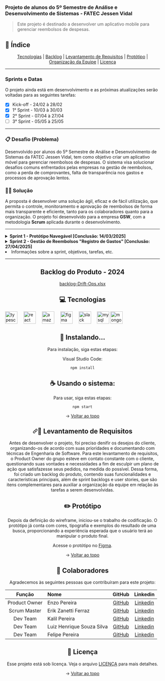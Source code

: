 ### Projeto de alunos do 5º Semestre de Análise e Desenvolvimento de Sistemas - FATEC Jessen Vidal

> Este projeto é destinado a desenvolver um aplicativo mobile para gerenciar reembolsos de despesas.

## 📖 Índice 
<p align="center" dir="auto" name="topo">
    <a href="#tecnologias">Tecnologias</a> | 
    <a href="#backlog">Backlog</a> | 
    <a href="#levantamento">Levantamento de Requisitos</a> |  
    <a href="#prototipo">Protótipo</a> | 
    <a href="#org-equipe">Organização da Equipe</a> | 
    <a href="#licença">Licença</a>
</p>

---
### Sprints e Datas

O projeto ainda está em desenvolvimento e as próximas atualizações serão voltadas para as seguintes tarefas:

- [x] Kick-off - 24/02 à 28/02
- [x] 1° Sprint - 10/03 à 30/03
- [x] 2° Sprint - 07/04 à 27/04
- [ ] 3° Sprint - 05/05 à 25/05

---

### 📋 Desafio (Problema)

Desenvolvido por alunos do 5º Semestre de Análise e Desenvolvimento de Sistemas da FATEC Jessen Vidal, tem como objetivo criar um aplicativo móvel para gerenciar reembolsos de despesas. O sistema visa solucionar desafios comuns enfrentados pelas empresas na gestão de reembolsos, como a perda de comprovantes, falta de transparência nos gastos e processos de aprovação lentos.

### 👨‍💻 Solução

A proposta é desenvolver uma solução ágil, eficaz e de fácil utilização, que permita o controle, monitoramento e aprovação de reembolsos de forma mais transparente e eficiente, tanto para os colaboradores quanto para a organização. O projeto foi desenvolvido para a empresa **GSW**, com a metodologia **Scrum** aplicada durante o desenvolvimento.

---

<details>
<summary><b>Sprint 1 - Protótipo Navegável [Conclusão: 14/03/2025]</span></b></summary>

| Rank | Prioridade | User Story | Estimativa | Sprint | Requisito do Parceiro | Critério de Aceitação | 
|------|------------|------------|------------|--------|-----------------------|------------------------|
| 1    | ALTA       | Eu, como usuário, desejo visualizar as telas principais do sistema. | 11 | 1 | RF3 | O sistema deve exibir as principais telas com navegação básica entre elas, permitindo fácil visualização de todos os componentes. |
| 2    | ALTA       | Eu, como usuário, desejo ter guias de acessos rápidos. | 12 | 1 | RF4 | As guias devem estar acessíveis a partir de qualquer tela, permitindo navegação ágil e prática para funcionalidades principais. |
| 3    | ALTA       | Eu, como colaborador acessando o app pelo celular, desejo visualizar meu perfil e consultar documentos da empresa. | 10 | 1 | RF7 | O perfil deve exibir informações pessoais e documentos essenciais de forma organizada e fácil de acessar. |
| 4    | MÉDIA      | Eu, como administrador, desejo cadastrar outros usuários (administradores ou colaboradores). | 20 | 2 | RF2 | A tela de cadastro de usuários deve permitir criar e atualizar perfis com diferentes níveis de permissão. |
</details>

<details>
  <summary><b>Sprint 2 - Gestão de Reembolsos "Registro de Gastos" [Conclusão: 27/04/2025]</b></summary>

  | Rank | Prioridade | User Story | Estimativa | Sprint | Requisito do Parceiro | Critério de Aceitação |
  |------|------------|------------|------------|--------|-----------------------|------------------------|
  | 5    | ALTA       | Eu, como funcionário, desejo registrar meus gastos com alimentação para reembolso. | 8  | 2 | RF3 | A tela deve permitir o funcionário registrar gastos com alimentação (ex: refeição, lanches) e associar a data e categoria de gasto. |
  | 6    | ALTA       | Eu, como funcionário, desejo registrar minha kilometragem para reembolso. | 8  | 2 | RF4 | A tela deve permitir o funcionário registrar a distância percorrida, com a data e o motivo da viagem (ex: viagem a trabalho). |
  | 7    | MÉDIA      | Eu, como administrador, desejo revisar e aprovar os gastos de alimentação e kilometragem dos funcionários. | 10 | 2 | RF5 | O administrador deve ser capaz de visualizar os pedidos de reembolso dos funcionários, incluindo alimentação e kilometragem, e aprovar ou rejeitar com base nos critérios de empresa. |
  | 8    | ALTA       | Eu, como funcionário, desejo visualizar o histórico de meus gastos e reembolsos aprovados. | 6  | 2 | RF6 | A tela deve exibir um histórico claro dos pedidos de reembolso feitos, com status de cada um (aprovado, pendente, reprovado) e os valores totais. |
  | 9    | ALTA       | Eu, como usuário, desejo receber notificações sobre o status dos meus pedidos de reembolso. | 5  | 2 | RF7 | O sistema deve enviar notificações por e-mail ou dentro do aplicativo, informando o status de aprovação ou rejeição dos pedidos de reembolso. |

</details>


<li>Informações sobre a sprint, objetivos, tarefas, etc.</li>

---

<!---

<details>
<summary><b>Sprint 2 - Acessos e Informações da Empresa [Conclusão: 27/04/2025]</span></b></summary>

| Rank | Prioridade | User Story | Estimativa | Sprint | Requisito do Parceiro | Critério de Aceitação |
|------|------------|------------|------------|--------|-----------------------|------------------------|
| 5    | MÉDIA      | Eu, como usuário, desejo uma interface inicial com informações da empresa e acessos rápidos. | 7 | 2 | RF4 | A interface inicial deve exibir informações relevantes da empresa e atalhos para áreas comuns, garantindo navegação rápida e prática. |
| 6    | MÉDIA      | Eu, como usuário, desejo cadastrar clientes e veículos. | 6 | 2 | RF1 | A tela de cadastro deve permitir entrada e atualização de informações de clientes e veículos, com validação dos dados inseridos. |
| 7    | MÉDIA      | Eu, como usuário, quero ter acesso ao controle de reuniões. | 7 | 2 | RF6 | A tela deve exibir a agenda de reuniões, permitindo visualização e criação de eventos, além de notificações de próximos encontros. |
| 8    | ALTA       | Eu, como usuário, desejo inserir perguntas na interface em linguagem natural para facilitar a interação. | 3 | 2 | RF2 | A interface deve permitir a inserção de perguntas de forma clara e responder com precisão em linguagem natural. |
</details>

### Sprint 3 - Funcionalidades de Informativos e Tutoriais [**Conclusão:** 10/11/2024]

| Rank | Prioridade | User Story | Estimativa | Sprint | Requisito do Parceiro | Critério de Aceitação |
|------|------------|------------|------------|--------|-----------------------|------------------------|
| 9    | MÉDIA      | Eu, como colaborador, desejo ver na área do usuário os informativos da empresa, horários, escalas e eventos. | 9 | 3 | RF4 | A área do usuário deve exibir informações completas sobre plantões, escalas e horários, além de eventos da empresa. |
| 10   | BAIXA      | Eu, como colaborador, desejo ver um tutorial de instruções sobre minha função nos informativos. | 8 | 3 | RF1 | A tela deve permitir acesso a tutoriais por função, com explicações passo a passo e exemplos visuais, como imagens e vídeos. |
| 11   | ALTA       | Eu, como usuário, desejo usar uma interface do usuário finalizada para ter uma experiência intuitiva e consistente. | 5 | 3 | RF2 | A interface deve estar completa, com navegação fluida e interativa, proporcionando uma experiência agradável e eficiente. |
| 12   | BAIXA      | Eu, como colaborador, gostaria de ver minhas tarefas pendentes e notificações na área inicial de perfil. | 6 | 3 | RF5 | A área inicial deve exibir todas as tarefas pendentes e notificações, com fácil acesso e atualização automática. |

<p align="center" dir="auto">→ <a href="#topo">Voltar ao topo</a></p>

---

### Sprint 4 - Gerenciamento de Usuários e Documentação [**Conclusão:** 01/12/2024]

| Rank | Prioridade | User Story | Estimativa | Sprint | Requisito do Parceiro | Critério de Aceitação |
|------|------------|------------|------------|--------|-----------------------|------------------------|
| 13   | BAIXA      | Eu, como administrador, preciso cadastrar os perfis de usuários e inserir documentos no perfil. | 2 | 4 | RNF1 | A interface de cadastro deve permitir inclusão e atualização de documentos nos perfis, com controle de acesso adequado. |
| 14   | BAIXA      | Eu, como administrador, preciso editar os informativos e tutoriais do aplicativo. | 1 | 4 | RNF2 | A área de edição deve permitir atualização dos conteúdos informativos e tutoriais, com salvamento automático e publicação instantânea. |
| 15   | BAIXA      | Eu, como colaborador, desejo um tutorial com instruções para as tarefas do dia a dia. | 8 | 4 | RF1 | O sistema deve exibir tutoriais detalhados, com explicações visuais, de fácil acesso e organizados por categorias de função. |
| 16   | BAIXA      | Eu, como administrador, preciso anexar um documento de Check-list para saída e retorno de veículos. | 7 | 4 | RNF2 | A interface deve permitir upload e visualização de Check-lists em um formato padronizado, com acesso restrito a usuários autorizados. |

<p align="center" dir="auto">→ <a href="#topo">Voltar ao topo</a></p>

---

### User Stories a serem planejadas

| Rank | Prioridade | User Story | Estimativa | Sprint | Requisito do Parceiro | Critério de Aceitação |
|------|------------|------------|------------|--------|-----------------------|------------------------|
| 17   | BAIXA      | Eu, como supervisor, preciso que todos os processos tenham um código para rastreio. | 4 | A definir | RF3 | Cada processo deve exibir um código único e histórico de etapas, incluindo prazos, responsáveis e tempos de conclusão. |
| 18   | MÉDIA      | Eu, como supervisor, preciso notificar o responsável por uma etapa do processo. | 3 | A definir | RF6 | O sistema deve enviar notificações automáticas aos responsáveis quando suas etapas forem requisitadas, com aviso de prazo. |
| 19   | BAIXA      | Eu, como administrador, desejo editar as informações dispostas no aplicativo. | 3 | A definir | RF5 | O sistema deve ter uma interface de edição de conteúdos que permita atualizar informações rapidamente. |
| 20   | MÉDIA      | Eu, como supervisor, preciso de valores e gráficos para análise de desempenho. | 5 | A definir | RF4 | A interface deve permitir visualização de gráficos de desempenho em tempo real, com opções de filtragem por região e departamento. |

<p align="center" dir="auto">→ <a href="#topo">Voltar ao topo</a></p>

---
-->
<div align="center" dir="auto">

## Backlog do Produto - 2024
<span id="user-content-backlog">

[backlog-Drift-Ops.xlsx](https://github.com/user-attachments/files/17600139/backlog-Drift-Ops.xlsx)

## 💻 Tecnologias
<span id="user-content-tecnologias">
<div align="left">
  <img src="https://cdn.jsdelivr.net/gh/devicons/devicon/icons/typescript/typescript-original.svg" height="40" alt="typescript logo"  />
  <img width="12" />
  <img src="https://cdn.jsdelivr.net/gh/devicons/devicon/icons/react/react-original-wordmark.svg" height="40" alt="react logo"  />
  <img width="12" />
  <img src="https://cdn.jsdelivr.net/gh/devicons/devicon/icons/amazonwebservices/amazonwebservices-plain-wordmark.svg" height="40" alt="amazonwebservices logo"  />
  <img width="12" />
  <img src="https://cdn.jsdelivr.net/gh/devicons/devicon/icons/figma/figma-original.svg" height="40" alt="figma logo"  />
  <img width="12" />
  <img src="https://cdn.jsdelivr.net/gh/devicons/devicon/icons/slack/slack-original.svg" height="40" alt="slack logo"  />
  <img width="12" />
  <img src="https://cdn.jsdelivr.net/gh/devicons/devicon/icons/mysql/mysql-original-wordmark.svg" height="40" alt="mysql logo"  />
<img src="https://cdn.jsdelivr.net/gh/devicons/devicon/icons/mongodb/mongodb-original.svg" height="40" alt="mongodb logo"  />
</div>

###

<!--## 💻 Pré-requisitos

Antes de começar, verifique se você atendeu aos seguintes requisitos:

- Você instalou a versão mais recente de `<linguagem / dependência / requeridos>`
- Você tem uma máquina Windows / Linux / Mac.
- Você leu `<guia / link / documentação_relacionada_ao_projeto>`. -->

## 🚀 Instalando...

Para instalação, siga estas etapas:

Visual Studio Code:

```
npm install
```

## ☕ Usando o sistema:

Para usar, siga estas etapas:

```
npm start
```

<!-- Adicione comandos de execução e exemplos que você acha que os usuários acharão úteis. Forneça uma referência de opções para pontos de bônus! -->
<p dir="auto">→ <a href="#topo">Voltar ao topo</a></p>
<span id="user-content-levantamento">
<h2 align="center" dir="auto"><a id="user-content-pencil-levantamento-de-requisitos" class="anchor" aria-hidden="true" href="#pencil-levantamento-de-requisitos"><svg class="octicon octicon-link" viewBox="0 0 16 16" version="1.1" width="16" height="16" aria-hidden="true"><path fill-rule="evenodd" d="M7.775 3.275a.75.75 0 001.06 1.06l1.25-1.25a2 2 0 112.83 2.83l-2.5 2.5a2 2 0 01-2.83 0 .75.75 0 00-1.06 1.06 3.5 3.5 0 004.95 0l2.5-2.5a3.5 3.5 0 00-4.95-4.95l-1.25 1.25zm-4.69 9.64a2 2 0 010-2.83l2.5-2.5a2 2 0 012.83 0 .75.75 0 001.06-1.06 3.5 3.5 0 00-4.95 0l-2.5 2.5a3.5 3.5 0 004.95 4.95l1.25-1.25a.75.75 0 00-1.06-1.06l-1.25 1.25a2 2 0 01-2.83 0z"></path></svg></a><g-emoji class="g-emoji" alias="memo" fallback-src="https://github.githubassets.com/images/icons/emoji/unicode/1f4dd.png">📝</g-emoji> Levantamento de Requisitos</h2>
<p dir="auto">Antes de desenvolver o projeto, foi preciso denifir os desejos do cliente, organizando-os de acordo com suas prioridades e documentando com técnicas de Engenharia de Software. Para este levantamento de requisitos, o Product Owner do grupo esteve em contato constante com o cliente, questionando suas vontades e necessidades a fim de esculpir um plano de ação que satisfazesse seus pedidos, na medida do possível. Dessa forma, foi criado um backlog do produto, contendo suas funcionalidades e características principais, além de sprint backlogs e user stories, que são itens complementares para auxiliar a organização da equipe em relação às tarefas a serem desenvolvidas.</p>


## ✏️ Protótipo
<span id="user-content-prototipo">
<p dir="auto">Depois da definição do wireframe, iniciou-se o trabalho de codificação. O protótipo já conta com cores, tipografia e exemplos do resultado de uma busca, proporcionando a experiência esperada que o usuário terá ao manipular o produto final.</p>

Acesse o protótipo no [Figma](https://www.figma.com/design/gIANFxS9JvAvbYGF5Lwd6S/Untitled?node-id=0-1&p=f).

→ [Voltar ao topo](#topo)



## 🤝 Colaboradores
<span id="user-content-org-equipe">

Agradecemos às seguintes pessoas que contribuíram para este projeto:

|    Função    | Nome                       |                     GitHub                       |                    Linkedin                    |
| :----------: | :-----------------------   | :--------------------------------------------:   | :--------------------------------------------: |
| Product Owner | Enzo Pereira              |    [GitHub](https://github.com/Enzopereira01)    | [Linkedin](https://www.linkedin.com/in/erik-zanetti-ferraz-09895a180/) |
| Scrum Master  | Erik Zanetti Ferraz       |    [GitHub](https://github.com/ErikZFerraz)     | [Linkedin](https://www.linkedin.com/in/erik-zanetti-ferraz-09895a180/) |
|   Dev Team    | Kalil Pereira             |    [GitHub](https://github.com/kalil004)        | [Linkedin](https://www.linkedin.com/in/erik-zanetti-ferraz-09895a180/) |
|   Dev Team    | Luiz Henrique Souza Silva |    [GitHub](https://github.com/LuizHenrique435) | [Linkedin](https://www.linkedin.com/in/luiz-henrique-souza-silva-7b24a9279/)|
|   Dev Team    | Felipe Pereira            |    [GitHub](https://github.com/felipereira10)   | [Linkedin](https://www.linkedin.com/in/felipe-pereira-638370172/)|

## 📝 Licença
<span id="user-content-licença">

Esse projeto está sob licença. Veja o arquivo [LICENÇA](LICENSE.md) para mais detalhes.


<!-- MARKDOWN LINKS & IMAGES -->
<!-- https://www.markdownguide.org/basic-syntax/#reference-style-links -->
[linkedin-shield]: https://img.shields.io/badge/-LinkedIn-black.svg?style=for-the-badge&logo=linkedin&colorB=555
[linkedin-url]: https://linkedin.com/in/othneildrew
<!--[mysql-shield]: 
[mysql-url]: https://www.mysql.com/ -->
[React.js]: https://img.shields.io/badge/React-20232A?style=for-the-badge&logo=react&logoColor=61DAFB
[React-url]: https://reactjs.org/
[Bootstrap.com]: https://img.shields.io/badge/Bootstrap-563D7C?style=for-the-badge&logo=bootstrap&logoColor=white
[Bootstrap-url]: https://getbootstrap.com

</div>

<p align="center" dir="auto">→ <a href="#topo">Voltar ao topo</a></p>
